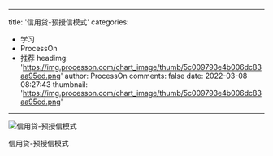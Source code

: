 
---
title: '信用贷-预授信模式'
categories: 
 - 学习
 - ProcessOn
 - 推荐
headimg: 'https://img.processon.com/chart_image/thumb/5c009793e4b006dc83aa95ed.png'
author: ProcessOn
comments: false
date: 2022-03-08 08:27:43
thumbnail: 'https://img.processon.com/chart_image/thumb/5c009793e4b006dc83aa95ed.png'
---

<div>   
<img class="thumb" alt="信用贷-预授信模式" src="https://img.processon.com/chart_image/thumb/5c009793e4b006dc83aa95ed.png" referrerpolicy="no-referrer">
<p>信用贷-预授信模式</p>  
</div>
            